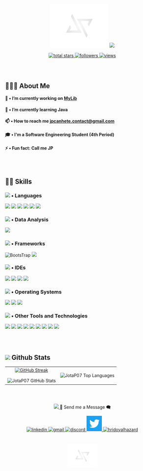<p align="center">
   <img src="https://github.com/JotaP07/JotaP07/blob/master/logoAtt.png" width="190" > 
   <a href="https://github.com/DenverCoder1/readme-typing-svg">
    <img src="https://readme-typing-svg.herokuapp.com?font=Cairo+Play&color=FFFFFF&size=50&center=true&vCenter=true&width=900&height=100&lines=-+Hello!+-;-+I'm+João+Pedro+-;-+Software+Engineering+Student+-;-+Focused+on+Learning+-">
  </a>
</p>
<p align="center">
<a href="https://github.com/JotaP07?tab=repositories&sort=stargazers">
    <img alt="total stars" title="Total stars on GitHub" src="https://custom-icon-badges.demolab.com/github/stars/JotaP07?color=00A651&style=for-the-badge&labelColor=006400&logo=star&cache-bust=TIMESTAMP"/>
</a>

<a href="https://github.com/JotaP07?tab=followers">
    <img alt="followers" title="Follow me on Github" src="https://custom-icon-badges.demolab.com/github/followers/JotaP07?color=FF0000&labelColor=8B0000&style=for-the-badge&logo=person-add&label=Follow&logoColor=white&cache-bust=TIMESTAMP"/> 
</a>

</a>
  <a href="https://github.com/JotaP07/ViewCounter">
    <img alt="views" title="GitHub profile views" src="https://darkseagreen-dotterel-356667.hostingersite.com/"/></a>
</p>

<br><br>

## 🧑🏻‍💻 About Me 

<!-- <picture> <img align="right" src="https://media.giphy.com/media/SWoSkN6DxTszqIKEqv/giphy.gif" width = 300px></picture> -->

#### 🔭 • I’m currently working on [MyLib](https://github.com/JotaP07/MyLib)

#### 🌱 • I’m currently learning Java

#### 📫 • How to reach me **jpcanhete.contact@gmail.com**

#### 🎓 • I'm a Software Engineering Student (4th Period)

#### ⚡ • Fun fact: Call me JP


<br><br>

## 🥷🏻 Skills

###  <picture>  <img src = "https://github.com/7oSkaaa/7oSkaaa/blob/main/Images/Programming_Languages.gif?raw=true" width = 25px>  </picture> • Languages

<span> 
  <img src="https://img.shields.io/badge/C-00599C?style=for-the-badge&logo=c&logoColor=white">
  <img src="https://img.shields.io/badge/Java-ED8B00?style=for-the-badge&logo=java&logoColor=white">
  <img src="https://img.shields.io/badge/HTML5-E34F26?style=for-the-badge&logo=html5&logoColor=white">
  <img src="https://img.shields.io/badge/CSS3-1572B6?style=for-the-badge&logo=css3&logoColor=white">
  <img src="https://img.shields.io/badge/JavaScript-F7DF1E?style=for-the-badge&logo=javascript&logoColor=black">
  <img src="https://img.shields.io/badge/PHP-777BB4?style=for-the-badge&logo=php&logoColor=white">
</span>


### <picture> <img src = "https://github.com/7oSkaaa/7oSkaaa/blob/main/Images/CP_PS.gif?raw=true" width = 28px>  </picture> • Data Analysis

<img src="https://img.shields.io/badge/MySQL-grey?style=for-the-badge&logo=mysql&logoColor=white">

### <picture> <img src = "https://media2.giphy.com/media/QssGEmpkyEOhBCb7e1/giphy.gif?cid=ecf05e47a0n3gi1bfqntqmob8g9aid1oyj2wr3ds3mg700bl&rid=giphy.gif" width = 25px>  </picture> • Frameworks

![BootsTrap](https://camo.githubusercontent.com/c402bd25609922ab7160b91524aeb125a2e664070816aeb6dd66af9c41f70087/68747470733a2f2f696d672e736869656c64732e696f2f62616467652f426f6f7473747261702d3536334437433f7374796c653d666f722d7468652d6261646765266c6f676f3d626f6f747374726170266c6f676f436f6c6f723d7768697465)
  <img src="https://img.shields.io/badge/Node.js-339933?style=for-the-badge&logo=nodedotjs&logoColor=white">

### <picture> <img src = "https://github.com/7oSkaaa/7oSkaaa/blob/main/Images/IDEs.gif?raw=true" width = 25px>  </picture> • IDEs

<span>
<img src="https://img.shields.io/badge/Visual_Studio_Code-white?style=for-the-badge&logo=visual%20studio%20code&logoColor=blue">
<img src="https://img.shields.io/badge/sublime_text-%23575757.svg?&style=for-the-badge&logo=sublime-text&logoColor=important">
<img src="https://camo.githubusercontent.com/4c72f4b7efe60149a516837fd540c9a1fe0aac6ab57d1520e2d52838dd978bf8/68747470733a2f2f696d672e736869656c64732e696f2f7374617469632f76313f7374796c653d666f722d7468652d6261646765266d6573736167653d4170616368652b4e65744265616e732b49444526636f6c6f723d314236414336266c6f676f3d4170616368652b4e65744265616e732b494445266c6f676f436f6c6f723d464646464646266c6162656c3d">   
<img src="https://camo.githubusercontent.com/2bc85407210475993faa97653e10da2a4decd5e839bb6d9698b37f5fca11bc5f/68747470733a2f2f696d672e736869656c64732e696f2f7374617469632f76313f7374796c653d666f722d7468652d6261646765266d6573736167653d496e74656c6c694a2b4944454126636f6c6f723d303030303030266c6f676f3d496e74656c6c694a2b49444541266c6f676f436f6c6f723d464646464646266c6162656c3d" width = 148px>   
</span>

### <picture> <img src = "https://github.com/7oSkaaa/7oSkaaa/blob/main/Images/Front_End.gif?raw=true" width = 28px>  </picture> • Operating Systems

<span>
  <img src="https://img.shields.io/badge/Windows-0078D6?style=for-the-badge&logo=windows&logoColor=white">
   <img src="https://img.shields.io/badge/Mac-grey?style=for-the-badge&logo=macos&logoColor=white">
   <img src="https://img.shields.io/badge/Ios-white?style=for-the-badge&logo=ios&logoColor=black">
</span>

### <picture> <img src = "https://github.com/7oSkaaa/7oSkaaa/blob/main/Images/OS.gif?raw=true" width = 28px>  </picture> • Other Tools and Technologies 
<span>
  <img src="https://camo.githubusercontent.com/ccceab02b3dd9c1afd6be271ade73df1d9b76b87d010dd3282570836d6870ba3/68747470733a2f2f696d672e736869656c64732e696f2f7374617469632f76313f7374796c653d666f722d7468652d6261646765266d6573736167653d47697448756226636f6c6f723d313831373137266c6f676f3d476974487562266c6f676f436f6c6f723d464646464646266c6162656c3d">
  <img src="https://img.shields.io/badge/Git-F05032?style=for-the-badge&logo=git&logoColor=white">
  <img src="https://img.shields.io/badge/Xampp-F37623?style=for-the-badge&logo=xampp&logoColor=white">
  <img src="https://img.shields.io/badge/Font_Awesome-339AF0?style=for-the-badge&logo=fontawesome&logoColor=white">
   <img src="https://camo.githubusercontent.com/77b34375ec660da68fad9d44bf0e6e436e24655ae981a594195d1981c6801b2b/68747470733a2f2f696d672e736869656c64732e696f2f7374617469632f76313f7374796c653d666f722d7468652d6261646765266d6573736167653d486f7374696e67657226636f6c6f723d363733444536266c6f676f3d486f7374696e676572266c6f676f436f6c6f723d464646464646266c6162656c3d">
   <img src="https://camo.githubusercontent.com/fc9f67da11a439d2848b7a02f1e37287f07cde0f246333a363c9b076c25f9334/68747470733a2f2f696d672e736869656c64732e696f2f7374617469632f76313f7374796c653d666f722d7468652d6261646765266d6573736167653d41646f62652b50686f746f73686f7026636f6c6f723d333141384646266c6f676f3d41646f62652b50686f746f73686f70266c6f676f436f6c6f723d464646464646266c6162656c3d">
   <img src="https://camo.githubusercontent.com/9a955a59ba92555c2603489eb4be476a2fa4912c3680141b4d623507b291f09b/68747470733a2f2f696d672e736869656c64732e696f2f7374617469632f76313f7374796c653d666f722d7468652d6261646765266d6573736167653d43616e766126636f6c6f723d323232323232266c6f676f3d43616e7661266c6f676f436f6c6f723d303043344343266c6162656c3d" width = 90px>
   <img src="https://camo.githubusercontent.com/293656f93522cb949e24c56b187b1732df20a67e345f72cb2e54bdf3170c9a61/68747470733a2f2f696d672e736869656c64732e696f2f7374617469632f76313f7374796c653d666f722d7468652d6261646765266d6573736167653d4669676d6126636f6c6f723d463234453145266c6f676f3d4669676d61266c6f676f436f6c6f723d464646464646266c6162656c3d" width = 90px>
   <img src="https://camo.githubusercontent.com/b354c3e3dfb896f5f2b7c529c6e83d182c6f473110277503b682f9666e41bb15/68747470733a2f2f696d672e736869656c64732e696f2f7374617469632f76313f7374796c653d666f722d7468652d6261646765266d6573736167653d4d65746126636f6c6f723d303436374446266c6f676f3d4d657461266c6f676f436f6c6f723d464646464646266c6162656c3d">
</span>

<br><br>


## <picture> <img src="https://github.com/7oSkaaa/7oSkaaa/blob/main/Images/Statistics.gif?raw=true" width="30px"> </picture> Github Stats

<p align="center">
  <!--- stats (start) -->
<table align="center"">
<tr border="none">
<td align="center">
   <a href="https://git.io/streak-stats">
    <img src="https://streak-stats.demolab.com?user=JotaP07&theme=shadow-purple&hide_border=true&excludeDaysLabel=EB5454" alt="GitHub Streak" width = 700px />
  </a>
  <br></br>
 <img src="https://github-readme-stats.vercel.app/api?username=JotaP07&show_icons=true&count_private=true&bg_color=00000000&title_color=8A2BE2&text_color=cfcfcf&icon_color=8A2BE2&hide_border=true" alt="JotaP07 GitHub Stats" width = 700px />
</td>
<td align="center">
   <img src="https://github-readme-stats.vercel.app/api/top-langs/?username=JotaP07&langs_count=7&bg_color=00000000&title_color=8A2BE2&text_color=cfcfcf&icon_color=8A2BE2&hide_border=true" alt="JotaP07 Top Languages" width = 500px />
  </td>
</tr>
</table>

<br><br>

<p align="center">
   <a href="https://github.com/DenverCoder1/readme-typing-svg">
    <img src="https://readme-typing-svg.herokuapp.com?font=Cairo+Play&color=FFFFFF&size=40&center=true&vCenter=true&width=1000&height=80&lines=-+Hey,+Do+You+Want+to+Talk+to+Me?+-;-+Contact+Profiles+Below+-;-+I+Hope+You+Liked+My+Profile!+ッ+-;++;">
  </a>
   💬 Send me a Message 🗨️
</p>
<p align="center">
  <a href="https://www.linkedin.com/in/joão-pedro-canhete-34460b236/" target="_blank">
    <img src="https://user-images.githubusercontent.com/88904952/234979284-68c11d7f-1acc-4f0c-ac78-044e1037d7b0.png" alt="linkedin" height="50" width="50" />
  </a>
  <a href="mailto:jpcanhete.contact@gmail.com" target="_blank">
    <img src="https://github.com/Mo-Alsehli/Mo-Alsehli/assets/98949843/6d935082-a6bb-4f5d-be13-87b821d8421c" alt="gmail" height="50" width="50" />
  </a>
  <a href="https://discord.com/channels/jotapeee07" target="_blank">
    <img src="https://user-images.githubusercontent.com/88904952/234982627-019fd336-6248-453c-9b05-97c13fd1d207.png" alt="discord" height="50" width="50" />
  </a>
  <a href="https://x.com/JpDev_" target="_blank">
    <img alt="Vedant Jajoo Twitter" width="50" src="https://raw.githubusercontent.com/edent/SuperTinyIcons/099dc12b59179d07d534069bc8551718f786d91a/images/svg/twitter.svg" />
  </a>
  <a href="https://www.instagram.com/joao.canhete/" target="_blank">
    <img src="https://raw.githubusercontent.com/rahuldkjain/github-profile-readme-generator/master/src/images/icons/Social/instagram.svg" alt="hridoyalhazard" height="50" width="50" />
  </a>
</p>
<h1 align="center"></h1>
<p align="center">
   <img src="https://github.com/JotaP07/JotaP07/blob/master/logoAtt.png" width="100" > 
</p>



